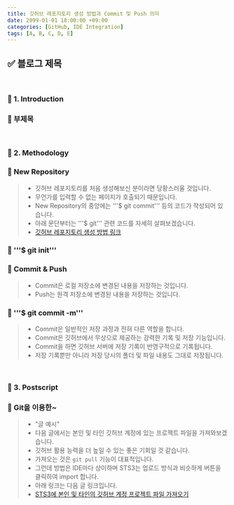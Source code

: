 ```yaml
---
title: 깃허브 레포지토리 생성 방법과 Commit 및 Push 의미
date: 2099-01-01 18:00:00 +09:00
categories: [GitHub, IDE Integration]
tags: [A, B, C, D, E]
---
```


<!-- 2099-01-01 글 작성 시작; 2099-01-01 페이지 호출 필요 -->
<h2>✅ 블로그 제목</h2>

<br>

### 🔔 1. Introduction
### 📌 부제목

<br>

### 🔔 2. Methodology
### 📌 New Repository
> - 깃허브 레포지토리를 처음 생성해보신 분이라면 당황스러울 것입니다.
> - 무언가를 입력할 수 없는 페이지가 호출되기 때문입니다.
> - New Repository의 중앙에는 '''$ git commit''' 등의 코드가 작성되어 있습니다.
> - 아래 문단부터는 '''$ git''' 관련 코드를 자세히 살펴보겠습니다.
> - <a href="https://kim-src.github.io/categories/ide-integration/">깃허브 레포지토리 생성 방법 링크</a>

### 📌 '''$ git init'''

### 📌 Commit & Push
> - Commit은 로컬 저장소에 변경된 내용을 저장하는 것입니다.
> - Push는 원격 저장소에 변경된 내용을 저장하는 것입니다.

### 📌 '''$ git commit -m'''
> - Commit은 일반적인 저장 과정과 전혀 다른 역할을 합니다.
> - Commit은 깃허브에서 무상으로 제공하는 강력한 기록 및 저장 기능입니다.
> - Commit을 하면 깃허브 서버에 저장 기록이 반영구적으로 기록됩니다.
> - 저장 기록뿐만 아니라 저장 당시의 폴더 및 파일 내용도 그대로 저장됩니다.
<br>

### 🔔 3. Postscript
### 📌 Git을 이용한~
> - "글 예시"
> - 다음 글에서는 본인 및 타인 깃허브 계정에 있는 프로젝트 파일을 가져와보겠습니다.
> - 깃허브 활용 능력을 더 높일 수 있는 좋은 기회일 것 같습니다.
> - 가져오는 것은 ```git pull``` 기능이 대표적입니다.
> - 그런데 방법은 IDE마다 상이하며 STS3는 업로드 방식과 비슷하게 버튼을 클릭하여 import 합니다.
> - 아래 링크는 다음 글 링크입니다.
> - <a href="https://kim-src.github.io/categories/ide-integration/">STS3에 본인 및 타인의 깃허브 계정 프로젝트 파일 가져오기</a>

<br>
<br>
<br>
